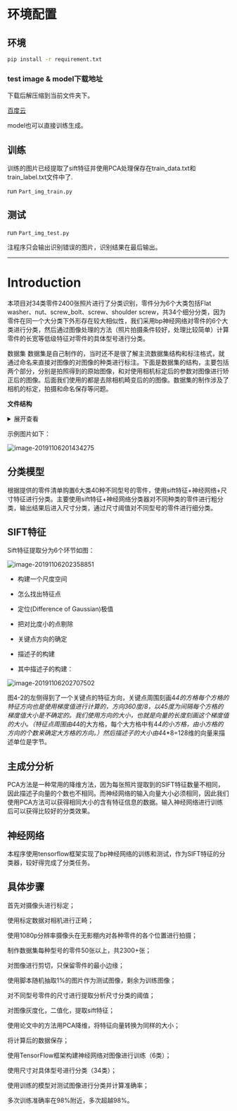 # 环境配置
## 环境
```bash
pip install -r requirement.txt
```
### test image & model下载地址
下载后解压缩到当前文件夹下。

[百度云](https://pan.baidu.com/s/1krkLWQZt4C8o1Crgg0S42A)

model也可以直接训练生成。


## 训练

训练的图片已经提取了sift特征并使用PCA处理保存在train_data.txt和train_label.txt文件中了.

run `Part_img_train.py`

## 测试

run `Part_img_test.py`

注程序只会输出识别错误的图片，识别结果在最后输出。

---
# Introduction
本项目对34类零件2400张照片进行了分类识别，零件分为6个大类包括Flat washer、nut、screw_bolt、screw、shoulder screw，共34个细分分类，因为零件在同一个大分类下外形存在较大相似性，我们采用bp神经网络对零件的6个大类进行分类，然后通过图像处理的方法（照片拍摄条件较好，处理比较简单）计算零件的长宽等低级特征对零件的具体型号进行分类。

数据集
数据集是自己制作的，当时还不是很了解主流数据集结构和标注格式，就通过命名来直接对图像的对图像的种类进行标注。下面是数据集的结构，主要包括两个部分，分别是拍照得到的原始图像，和对使用相机标定后的参数对图像进行矫正后的图像。后面我们使用的都是去除相机畸变后的的图像。数据集的制作涉及了相机的标定，拍摄和命名保存等问题。

**文件结构**
<details>
<summary>展开查看</summary>
<pre><code>

├── calibration

│ ├── Flat washer_M22_39_3

│ ├── Flat washer_M24_44_4

│ ├── nut_1_8

│ ├── nut_9_16_12

│ ├── screw_bolt_M12_100

│ ├── screw_bolt_M12_110

│ ├── screw_bolt_M12_120

│ ├── screw_bolt_M12_60

│ ├── screw_bolt_M12_65

│ ├── screw_bolt_M12_70

│ ├── screw_bolt_M12_80

│ ├── screw_bolt_M12_90

│ ├── screw_M5_25

│ ├── screw_M5_30

│ ├── screw_M5_35

│ ├── screw_M5_40

│ ├── screw_M5_45

│ ├── screw_M6_20

│ ├── screw_M6_25

│ ├── screw_M6_30

│ ├── screw_M6_35

│ ├── screw_M6_40

│ ├── screw_M6_45

│ ├── screw_M6_50

│ ├── shoulder screw_M8_20

│ ├── shoulder screw_M8_25

│ ├── shoulder screw_M8_30

│ ├── shoulder screw_M8_35

│ ├── shoulder screw_M8_40

│ ├── shoulder screw_M8_45

│ ├── shoulder screw_M8_50

│ ├── shoulder screw_M8_60

│ ├── shoulder screw_M8_65

│ ├── shoulder screw_M8_75

│ ├── shoulder screw_M8_80

│ ├── shoulder screw_M8_85

│ ├── shoulder screw_M8_90

│ ├── spring washer_M22

│ └── spring washer_M24

└── original

├── Flat washer_M22_39_3

├── Flat washer_M24_44_4
├── nut_1_8

├── nut_9_16_12

├── screw_bolt_M12_100

├── screw_bolt_M12_110

├── screw_bolt_M12_120

├── screw_bolt_M12_60

├── screw_bolt_M12_65

├── screw_bolt_M12_70

├── screw_bolt_M12_80

├── screw_bolt_M12_90

├── screw_M5_25

├── screw_M5_30

├── screw_M5_35

├── screw_M5_40

├── screw_M5_45

├── screw_M6_20

├── screw_M6_25

├── screw_M6_30

├── screw_M6_35

├── screw_M6_40

├── screw_M6_45

├── screw_M6_50

├── shoulder screw_M8_20

├── shoulder screw_M8_25

├── shoulder screw_M8_30

├── shoulder screw_M8_35

├── shoulder screw_M8_40

├── shoulder screw_M8_45

├── shoulder screw_M8_50

├── shoulder screw_M8_60

├── shoulder screw_M8_65

├── shoulder screw_M8_75

├── shoulder screw_M8_80

├── shoulder screw_M8_85

├── shoulder screw_M8_90

├── spring washer_M22

└── spring washer_M24

</code></pre>
</details>

示例图片如下：

![image-20191106201434275](https://user-images.githubusercontent.com/26670635/110235384-aebfd300-7f6a-11eb-9491-0de1f7dae0ee.png)


## 分类模型
根据提供的零件清单购置6大类40种不同型号的零件，使用sift特征+神经网络+尺寸特征进行分类。主要使用sift特征+神经网络分类器对不同种类的零件进行粗分类，输出结果后进入尺寸分类，通过尺寸阈值对不同型号的零件进行细分类。

## SIFT特征
Sift特征提取分为6个环节如图：

![image-20191106202358851](https://user-images.githubusercontent.com/26670635/110235390-b67f7780-7f6a-11eb-8579-bc1995155426.png)


* 构建一个尺度空间

* 怎么找出特征点

* 定位(Difference of Gaussian)极值

* 把对比度小的点剔除

* 关键点方向的确定

* 描述子的构建

* 其中描述子的构建：

![image-20191106202707502](https://user-images.githubusercontent.com/26670635/110235396-bd0def00-7f6a-11eb-8ce4-0d2ec6773253.png)


图4-2的左侧得到了一个关键点的特征方向，关键点周围刻画4*4的方格每个方格的特征方向也是使用梯度值进行计算的，方向360度/8，以45度为间隔每个方格的梯度值大小是不确定的。我们使用方向的大小，也就是向量的长度刻画这个梯度值的大小。（特征点周围由4*4的大方格，每个大方格中有4*4的小方格，由小方格的方向的个数来确定大方格的方向。）然后描述子的大小由4*4*8=128维的向量来描述单位是字节。

## 主成分分析
PCA方法是一种常用的降维方法，因为每张照片提取到的SIFT特征数量不相同，因此描述子向量的个数也不相同。而神经网络的输入向量大小必须相同，因此我们使用PCA方法可以获得相同大小的含有特征信息的数据。输入神经网络进行训练后可以获得比较好的分类效果。

## 神经网络
本程序使用tensorflow框架实现了bp神经网络的训练和测试，作为SIFT特征的分类器，较好得完成了分类任务。

## 具体步骤
首先对摄像头进行标定；

使用标定数据对相机进行正畸；

使用1080p分辨率摄像头在无影棚内对各种零件的各个位置进行拍摄；

制作数据集每种型号的零件50张以上，共2300+张；

对图像进行剪切，只保留零件的最小边缘；

使用脚本随机抽取1%的图片作为测试图像，剩余为训练图像；

对不同型号零件的尺寸进行提取分析尺寸分类的阈值；

对图像灰度化，二值化，提取sift特征；

使用论文中的方法用PCA降维，将特征向量转换为同样的大小；

将计算后的数据保存；

使用TensorFlow框架构建神经网络对图像进行训练（6类）；

使用尺寸对具体型号进行分类（34类）；

使用训练的模型对测试图像进行分类并计算准确率；

多次训练准确率在98%附近，多次超越98%。
